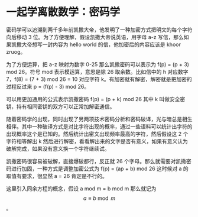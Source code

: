 # 一起学离散数学：密码学

密码学可以追溯到两千多年前凯撒大帝，他发明了一种加密方式把明文的每个字符向后移动 3 位。为了方便理解，假设凯撒大帝说英语，用字母 a-z 写信，那么如果凯撒大帝想写一封内容为 hello world 的信，他加密后的内容应该是 khoor zruog。

为了方便运算，把 a-z 映射为数字 0-25 那么凯撒密码可以表示为 f(p) = (p + 3) mod 26。符号 mod 表示模运算，意思是除 26 取余数。比如信中的 h 对应数字 7，f(8) = (7 + 3) mod 26 = 10 对应字符 k。有加密就有解密，解密就是把加密的过程反过来 p = (f(p) - 3) mod 26。

可以用更加通用的公式表示凯撒密码 f(p) = (p + k) mod 26 其中 k 叫做安全密钥，持有相同密钥的双方可以正常加解密通信。

随着密码学的出现，同时出现了另两项技术密码分析和密码破译，光与暗总是相生相伴。其中一种破译方式是对比字符出现的概率，通过一些语料可以统计出字符的出现概率这个是已知的。然后统计出密文出现频率最高的字符，然后假设这 2 个字符相等解出 k 然后进行解密，看看解出来的文字是否有意义，如果有意义认为破解完成，如果没有意义换一个字符继续试。

凯撒密码很容易被破解，直接爆破都行，反正就 26 个字母。那么就需要对凯撒密码进行加固，一种方式是调整加密公式为 f(p) = (ap + b) mod 26 这时候对 a 的取值有要求，很显然 a = 26 肯定是不行的。

这里引入同余方程的概念，假设 a mod m = b mod m 那么就记为 $$a \equiv b \bmod m$$。